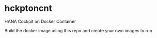 # hckptoncnt
HANA Cockpit on Docker Container

Build the docker image using this repo and create your own images to run

